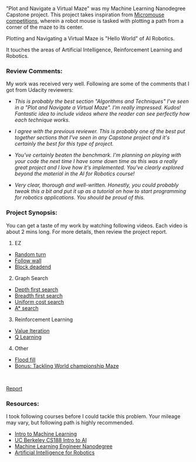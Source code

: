 
"Plot and Navigate a Virtual Maze" was my Machine Learning Nanodegree Capstone project. This project takes inspiration from [Micromouse competitions](https://www.youtube.com/watch?v=0JCsRpcrk3s), wherein a robot mouse is tasked with plotting a path from a corner of the maze to its center.

Plotting and Navigating a Virtual Maze is "Hello World" of AI Robotics. 

It touches the areas of Artificial Intelligence, Reinforcement Learning and Robotics. 

### Review Comments:

My work was received very well. Following are some of the comments that I got from Udacity reviewers:

- *This is probably the best section "Algorithms and Techniques" I've seen in a "Plot and Navigate a Virtual Maze". I'm really impressed. Kudos! Fantastic idea to include videos where the reader can see perfectly how each technique works.*

- *I agree with the previous reviewer. This is probably one of the best put together sections that I've seen in any Capstone project and it's certainly the best for this type of project.*

- *You've certainly beaten the benchmark. I'm planning on playing with your code the next time I have some down time as this was a really great project and I love how it's implemented. You've clearly explored beyond the material in the AI for Robotics course!*

- *Very clear, thorough and well-written. Honestly, you could probably tweak this a bit and put it up as a tutorial on how to start programming for robotics applications. You should be proud of this.*

### Project Synopsis:

You can get a taste of my work by watching following videos. Each video is about 2 mins long. For more details, then review the project report.


1. EZ
 - [Random turn](https://www.youtube.com/watch?v=bk1I0pCzLyM)
 - [Follow wall](https://www.youtube.com/watch?v=4LQ7xwL-58k)
 - [Block deadend](https://www.youtube.com/watch?v=rQGUrwK7YnI)

2. Graph Search
 - [Depth first search](https://www.youtube.com/watch?v=0V92rnuzEfo)
 - [Breadth first search](https://www.youtube.com/watch?v=dvn2tY0Dgeg)
 - [Uniform cost search](https://www.youtube.com/watch?v=6Uh8QF85Phw)
 - [A* search](https://www.youtube.com/watch?v=4Hg3uPYtKvQ)

3. Reinforcement Learning
 - [Value Iteration](https://www.youtube.com/watch?v=mQJr3RmdvsI)
 - [Q Learning](https://www.youtube.com/watch?v=cf2WrR8UuRo)

4. Other
 - [Flood fill](https://www.youtube.com/watch?v=NBSps5kW_qg)
 - [Bonus: Tackling World championship Maze](https://www.youtube.com/watch?v=tm3HLxWAu8g)

<br />

[Report](https://github.com/srikanthpagadala/udacity/blob/master/Machine%20Learning%20Engineer%20Nanodegree/Capstone:%20Plot%20and%20Navigate%20a%20Virtual%20Maze/report.pdf)

### Resources:

I took following courses before I could tackle this problem. Your mileage may vary, but following path is highly recommended.

- [Intro to Machine Learning](https://www.udacity.com/course/intro-to-machine-learning--ud120)
- [UC Berkeley CS188 Intro to AI](http://ai.berkeley.edu/home.html)
- [Machine Learning Engineer Nanodegree](https://www.udacity.com/course/machine-learning-engineer-nanodegree--nd009)
- [Artificial Intelligence for Robotics](https://www.udacity.com/course/artificial-intelligence-for-robotics--cs373)


